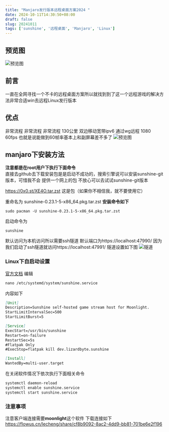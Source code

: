 ```yaml
---
title: "Manjaro发行版本远程桌面方案2024 "
date: 2024-10-11T14:30:50+08:00
draft: false
slug: 20241011
tags: ['sunshine', '远程桌面', 'Manjaro', 'Linux']
---
```


## 预览图
![预览图](https://gao4.top/wp-content/uploads/2024/manjaro/Snipaste_2024-10-11_14-31-42.png)

## 前言
一直在全网寻找一个不卡的远程桌面方案所以就找到到了这一个远程游戏的解决方法非常合适win去远程Linux发行版本


## 优点
非常流程    非常流程   非常流程
130公里 双边移动宽带ipv6 通过wg远程 1080 60fps  也就是说能做到60帧率基本上和副屏幕差不多了
![预览图](https://gao4.top/wp-content/uploads/2024/manjaro/Snipaste_2024-10-11_14-36-50.png)

## manjaro下安装方法
**注意都是在root用户下执行下面命令**  
直接去github去下载安装包是是启动不成功的，搜索引擎说可以安装sunshine-git版本，可惜我不会 提供一个网上的包 不放心可以去试试sunshine-git版本


https://0x0.st/XE4O.tar.zst 这是包（如果你不相信我，就不要使用它）

重命名为 sunshine-0.23.1-5-x86_64.pkg.tar.zst **安装命令如下**

```
sudo pacman -U sunshine-0.23.1-5-x86_64.pkg.tar.zst

```
启动命令为
```
sunshine
```

默认访问为本机访问所以需要ssh隧道 默认端口为https://localhost:47990/ 因为我们启动了ssh隧道就访问https://localhost:47991/ 隧道设置如下图
![隧道](https://gao4.top/wp-content/uploads/2024/manjaro/Snipaste_2024-10-11_14-45-47.png)


### Linux下自启动设置
[官方文档](https://docs.lizardbyte.dev/projects/sunshine/en/latest/about/setup.html#install)
编辑
```markdown
nano /etc/systemd/system/sunshine.service
```
内容如下
```markdown
[Unit]
Description=Sunshine self-hosted game stream host for Moonlight.
StartLimitIntervalSec=500
StartLimitBurst=5

[Service]
ExecStart=/usr/bin/sunshine
Restart=on-failure
RestartSec=5s
#Flatpak Only
#ExecStop=flatpak kill dev.lizardbyte.sunshine

[Install]
WantedBy=multi-user.target
```
在关闭软件情况下依次执行下面相关命令
```markdown
systemctl daemon-reload
systemctl enable sunshine.service
systemctl start sunshine.service
```
### 注意事项
注意客户端连接需要**moonlight**这个软件 下载连接如下  
https://flowus.cn/lecheng/share/cf8b9092-8ac2-4dd9-bb81-701be6e2f196